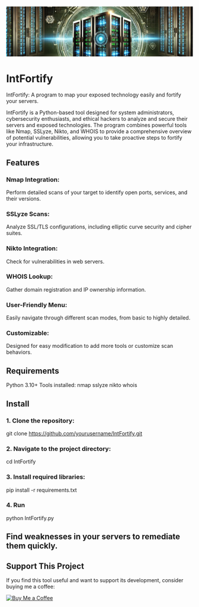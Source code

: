 ![IntFortify Banner](intfortify.jpg)
# IntFortify
IntFortify: A program to map your exposed technology easily and fortify your servers.

IntFortify is a Python-based tool designed for system administrators, cybersecurity enthusiasts, and ethical hackers to analyze and secure their servers and exposed technologies. The program combines powerful tools like Nmap, SSLyze, Nikto, and WHOIS to provide a comprehensive overview of potential vulnerabilities, allowing you to take proactive steps to fortify your infrastructure.

## Features
### Nmap Integration: 
Perform detailed scans of your target to identify open ports, services, and their versions.
### SSLyze Scans: 
Analyze SSL/TLS configurations, including elliptic curve security and cipher suites.
### Nikto Integration: 
Check for vulnerabilities in web servers.
### WHOIS Lookup: 
Gather domain registration and IP ownership information.
### User-Friendly Menu: 
Easily navigate through different scan modes, from basic to highly detailed.
### Customizable: 
Designed for easy modification to add more tools or customize scan behaviors.

## Requirements
Python 3.10+
Tools installed:
nmap
sslyze
nikto
whois

## Install 
### 1. Clone the repository:
git clone https://github.com/yourusername/IntFortify.git

### 2. Navigate to the project directory:
cd IntFortify

### 3. Install required libraries:
pip install -r requirements.txt

### 4. Run
python IntFortify.py

## Find weaknesses in your servers to remediate them quickly.

## Support This Project
If you find this tool useful and want to support its development, consider buying me a coffee:

[![Buy Me a Coffee](https://img.buymeacoffee.com/button-api/?text=Buy%20me%20a%20coffee&emoji=&slug=Abelardieu&button_colour=FFDD00&font_colour=000000&font_family=Cookie&outline_colour=000000&coffee_colour=ffffff)](https://www.buymeacoffee.com/Abelardieu)


